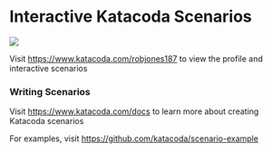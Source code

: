 # Interactive Katacoda Scenarios

[![](http://shields.katacoda.com/katacoda/robjones187/count.svg)](https://www.katacoda.com/robjones187 "Get your profile on Katacoda.com")

Visit https://www.katacoda.com/robjones187 to view the profile and interactive scenarios

### Writing Scenarios
Visit https://www.katacoda.com/docs to learn more about creating Katacoda scenarios

For examples, visit https://github.com/katacoda/scenario-example

